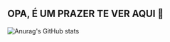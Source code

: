 ## OPA, É UM PRAZER TE VER AQUI 👋
![Anurag's GitHub stats](https://github-readme-stats.vercel.app/api?username=Marcoslevit007&show_icons=true&theme=radical)
